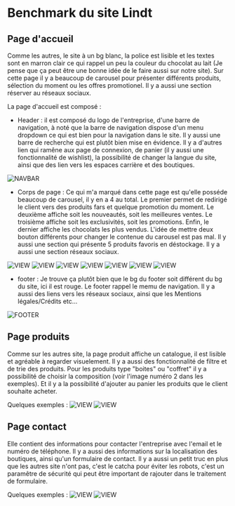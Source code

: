 # Benchmark du site Lindt

## Page d'accueil

Comme les autres, le site à un bg blanc, la police est lisible et les textes sont en marron clair ce qui rappel un peu la couleur du chocolat au lait (Je pense que ça peut être une bonne idée de le faire aussi sur notre site). Sur cette page il y a beaucoup de carousel pour présenter différents produits, sélection du moment ou les offres promotionel. Il y a aussi une section réserver au réseaux sociaux.

La page d'accueil est composé :

- Header : il est composé du logo de l'entreprise, d'une barre de navigation, à noté que la barre de navigation dispose d'un menu dropdown ce qui est bien pour la navigation dans le site. Il y aussi une barre de recherche qui est plutôt bien mise en évidence. Il y a d'autres lien qui ramêne aux page de connexion, de panier (il y aussi une fonctionnalité de wishlist), la possibilité de changer la langue du site, ainsi que des lien vers les espaces carrière et des boutiques.

![NAVBAR](/benchmark/Lindt/Image-site/Page%20accueil/Page-accueil-view-1.png)

- Corps de page : Ce qui m'a marqué dans cette page est qu'elle posséde beaucoup de carousel, il y en a 4 au total. Le premier permet de redirigé le client vers des produits fars et quelque promotion du moment. Le deuxième affiche soit les nouveautés, soit les meilleures ventes. Le troisième affiche soit les exclusivités, soit les promotions. Enfin, le dernier affiche les chocolats les plus vendus. L'idée de mettre deux bouton différents pour changer le contenue du carousel est pas mal. Il y aussi une section qui présente 5 produits favoris en déstockage. Il y a aussi une section réseaux sociaux.

![VIEW](/benchmark/Lindt/Image-site/Page%20accueil/Page-accueil-view-2.png)
![VIEW](/benchmark/Lindt/Image-site/Page%20accueil/Page-accueil-view-3.png)
![VIEW](/benchmark/Lindt/Image-site/Page%20accueil/Page-accueil-view-4.png)
![VIEW](/benchmark/Lindt/Image-site/Page%20accueil/Page-accueil-view-5.png)
![VIEW](/benchmark/Lindt/Image-site/Page%20accueil/Page-accueil-view-6.png)
![VIEW](/benchmark/Lindt/Image-site/Page%20accueil/Page-accueil-view-7.png)
![VIEW](/benchmark/Lindt/Image-site/Page%20accueil/Page-accueil-view-8.png)



- footer : Je trouve ça plutôt bien que le bg du footer soit différent du bg du site, ici il est rouge. Le footer rappel le memu de navigation. Il y a aussi des liens vers les réseaux sociaux, ainsi que les Mentions légales/Crédits etc...

![FOOTER](/benchmark/Lindt/Image-site/Page%20accueil/Page-accueil-view-9.png)

## Page produits

Comme sur les autres site, la page produit affiche un catalogue, il est lisible et agréable à regarder visuelement. Il y a aussi des fonctionnalité de filtre et de trie des produits. Pour les produits type "boites" ou "coffret" il y a possibilité de choisir la composition (voir l'image numéro 2 dans les exemples). Et il y a la possibilité d'ajouter au panier les produits que le client souhaite acheter. 

Quelques exemples :
![VIEW](/benchmark/Lindt/Image-site/Page%20produit/Page-produits-view-1.png)
![VIEW](/benchmark/Lindt/Image-site/Page%20produit/Page-produits-view-2.png)

## Page contact

Elle contient des informations pour contacter l'entreprise avec l'email et le numéro de téléphone. Il y a aussi des informations sur la localisation des boutiques, ainsi qu'un formulaire de contact. Il y a aussi un petit truc en plus que les autres site n'ont pas, c'est le catcha pour éviter les robots, c'est un paramêtre de sécurité qui peut être important de rajouter dans le traitement de formulaire.

Quelques exemples :
![VIEW](/benchmark/Lindt/Image-site/Page%20contact/Page-contact-view-1.png)
![VIEW](/benchmark/Lindt/Image-site/Page%20contact/Page-contact-view-2.png)